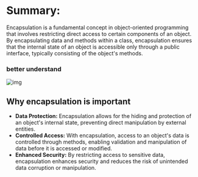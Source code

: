 # Summary:

Encapsulation is a fundamental concept in object-oriented programming that involves restricting direct access to certain components of an object. By encapsulating data and methods within a class, encapsulation ensures that the internal state of an object is accessible only through a public interface, typically consisting of the object's methods.

### better understand

![img](https://www.geekboots.com/_next/image?url=https%3A%2F%2Fcdn.geekboots.com%2Fgeek%2Fconcept-of-encapsulation-in-oops-hero-1654943920329.webp&w=1080&q=75)

## Why encapsulation is important

- **Data Protection:** Encapsulation allows for the hiding and protection of an object's internal state, preventing direct manipulation by external entities.
- **Controlled Access:** With encapsulation, access to an object's data is controlled through methods, enabling validation and manipulation of data before it is accessed or modified.
- **Enhanced Security:** By restricting access to sensitive data, encapsulation enhances security and reduces the risk of unintended data corruption or manipulation.
